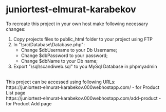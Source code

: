 # juniortest-elmurat-karabekov

To recreate this project in your own host make following necessary changes:
  1. Copy projects files to public_html folder to your project using FTP
  2. In "\src\Database\Database.php": 
      - Change $dbUsername to your Db Username;
      - Change $dbPassword  to your password;
      - Change $dbName to your Db name;
  3. Export "\sql\scandiweb.sql" to you MySql Database in phpmyadmin
<br />  
This project can be accessed using following URLs: <br />
  https://juniortest-elmurat-karabekov.000webhostapp.com/ - for Product List page <br />
  https://juniortest-elmurat-karabekov.000webhostapp.com/add-product - for Product Add page
  
  
  
